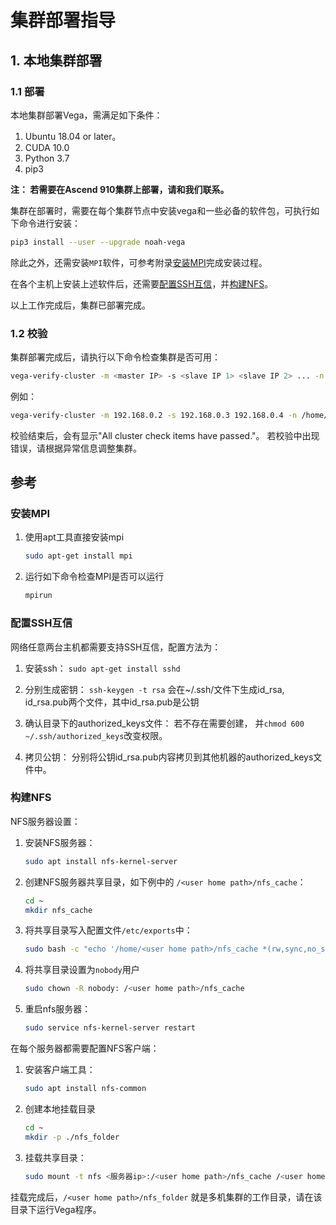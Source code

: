 # 集群部署指导

## 1. 本地集群部署

### 1.1 部署

本地集群部署Vega，需满足如下条件：

1. Ubuntu 18.04 or later。
2. CUDA 10.0
3. Python 3.7
4. pip3

**注： 若需要在Ascend 910集群上部署，请和我们联系。**

集群在部署时，需要在每个集群节点中安装vega和一些必备的软件包，可执行如下命令进行安装：

```bash
pip3 install --user --upgrade noah-vega
```

除此之外，还需安装`MPI`软件，可参考附录[安装MPI](#MPI)完成安装过程。

在各个主机上安装上述软件后，还需要[配置SSH互信](#ssh)，并[构建NFS](#nfs)。

以上工作完成后，集群已部署完成。

### 1.2 校验

集群部署完成后，请执行以下命令检查集群是否可用：

```bash
vega-verify-cluster -m <master IP> -s <slave IP 1> <slave IP 2> ... -n <shared NFS folder>
```

例如：

```bash
vega-verify-cluster -m 192.168.0.2 -s 192.168.0.3 192.168.0.4 -n /home/alan/nfs_folder
```

校验结束后，会有显示"All cluster check items have passed."。
若校验中出现错误，请根据异常信息调整集群。

## 参考

### <span id="MPI"> 安装MPI </span>

1. 使用apt工具直接安装mpi

    ```bash
    sudo apt-get install mpi
    ```

2. 运行如下命令检查MPI是否可以运行

    ```bash
    mpirun
    ```

### <span id="ssh"> 配置SSH互信 </span>

网络任意两台主机都需要支持SSH互信，配置方法为：

1. 安装ssh：
    `sudo apt-get install sshd`

2. 分别生成密钥：
    `ssh-keygen -t rsa` 会在~/.ssh/文件下生成id_rsa, id_rsa.pub两个文件，其中id_rsa.pub是公钥

3. 确认目录下的authorized_keys文件：
    若不存在需要创建， 并`chmod 600 ~/.ssh/authorized_keys`改变权限。

4. 拷贝公钥：
    分别将公钥id_rsa.pub内容拷贝到其他机器的authorized_keys文件中。

### <span id="nfs"> 构建NFS </span>

NFS服务器设置：

1. 安装NFS服务器：

    ```bash
    sudo apt install nfs-kernel-server
    ```

2. 创建NFS服务器共享目录，如下例中的 `/<user home path>/nfs_cache`：

    ```bash
    cd ~
    mkdir nfs_cache
    ```

3. 将共享目录写入配置文件`/etc/exports`中：

    ```bash
    sudo bash -c "echo '/home/<user home path>/nfs_cache *(rw,sync,no_subtree_check,no_root_squash,all_squash)' >> /etc/exports"
    ```

4. 将共享目录设置为`nobody`用户

    ```bash
    sudo chown -R nobody: /<user home path>/nfs_cache
    ```

5. 重启nfs服务器：

    ```bash
    sudo service nfs-kernel-server restart
    ```

在每个服务器都需要配置NFS客户端：

1. 安装客户端工具：

    ```bash
    sudo apt install nfs-common
    ```

2. 创建本地挂载目录

    ```bash
    cd ~
    mkdir -p ./nfs_folder
    ```

3. 挂载共享目录：

    ```bash
    sudo mount -t nfs <服务器ip>:/<user home path>/nfs_cache /<user home path>/nfs_folder
    ```

挂载完成后，`/<user home path>/nfs_folder` 就是多机集群的工作目录，请在该目录下运行Vega程序。
